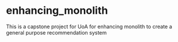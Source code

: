 # enhancing_monolith
This is a capstone project for UoA for enhancing monolith to create a general purpose recommendation system
